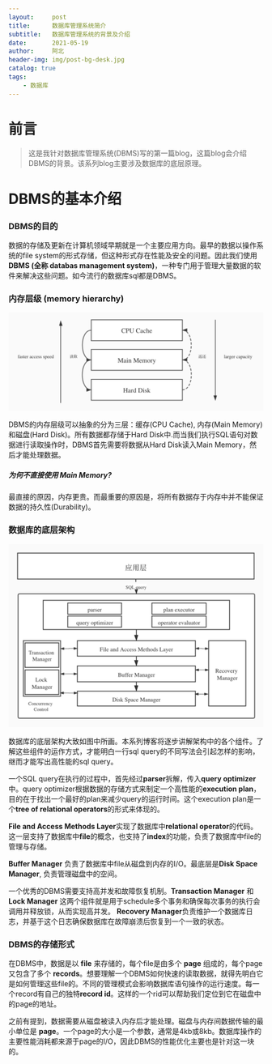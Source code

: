 ```yaml
---
layout:     post
title:      数据库管理系统简介
subtitle:   数据库管理系统的背景及介绍
date:       2021-05-19
author:     阿北
header-img: img/post-bg-desk.jpg
catalog: true
tags:
    - 数据库
---
```


# 前言

>这是我针对数据库管理系统(DBMS)写的第一篇blog，这篇blog会介绍DBMS的背景。该系列blog主要涉及数据库的底层原理。

# DBMS的基本介绍

### DBMS的目的

数据的存储及更新在计算机领域早期就是一个主要应用方向。最早的数据以操作系统的file system的形式存储，但这种形式存在性能及安全的问题。因此我们使用 **DBMS (全称 databas management system)**，一种专门用于管理大量数据的软件来解决这些问题。如今流行的数据库sql都是DBMS。


### 内存层级 (memory hierarchy)

![](https://github.com/Anorth1997/anorth1997.github.io/blob/master/img/memory-hierarchy.jpeg?raw=true)

DBMS的内存层级可以抽象的分为三层：缓存(CPU Cache), 内存(Main Memory)和磁盘(Hard Disk)。所有数据都存储于Hard Disk中.而当我们执行SQL语句对数据进行读取操作时，DBMS首先需要将数据从Hard Disk读入Main Memory，然后才能处理数据。

##### 为何不直接使用 Main Memory?

最直接的原因，内存更贵。而最重要的原因是，将所有数据存于内存中并不能保证数据的持久性(Durability)。

### 数据库的底层架构

![](https://github.com/Anorth1997/anorth1997.github.io/blob/master/img/dbms-structure.jpeg?raw=structure)

数据库的底层架构大致如图中所画。本系列博客将逐步讲解架构中的各个组件。了解这些组件的运作方式，才能明白一行sql query的不同写法会引起怎样的影响，继而才能写出高性能的sql query。

一个SQL query在执行的过程中，首先经过**parser**拆解，传入**query optimizer**中。query optimizer根据数据的存储方式来制定一个高性能的**execution plan**，目的在于找出一个最好的plan来减少query的运行时间。这个execution plan是一个**tree of relational operators**的形式来体现的。

**File and Access Methods Layer**实现了数据库中**relational operator**的代码。这一层支持了数据库中**file**的概念，也支持了**index**的功能，负责了数据库中file的管理与存储。

**Buffer Manager** 负责了数据库中file从磁盘到内存的I/O。最底层是**Disk Space Manager**, 负责管理磁盘中的空间。

一个优秀的DBMS需要支持高并发和故障恢复机制。**Transaction Manager** 和 **Lock Manager** 这两个组件就是用于schedule多个事务和确保每次事务的执行会调用并释放锁，从而实现高并发。 **Recovery Manager**负责维护一个数据库日志，并基于这个日志确保数据库在故障崩溃后恢复到一个一致的状态。


### DBMS的存储形式

在DBMS中，数据是以 **file** 来存储的，每个file是由多个 **page** 组成的，每个page又包含了多个 **records**。想要理解一个DBMS如何快速的读取数据，就得先明白它是如何管理这些file的。不同的管理模式会影响数据库语句操作的运行速度。每一个record有自己的独特**record id**。这样的一个rid可以帮助我们定位到它在磁盘中的page的地址。

之前有提到，数据需要从磁盘被读入内存后才能处理。磁盘与内存间数据传输的最小单位是 **page**。一个page的大小是一个参数，通常是4kb或8kb。数据库操作的主要性能消耗都来源于page的I/O，因此DBMS的性能优化主要也是针对这一块的。
